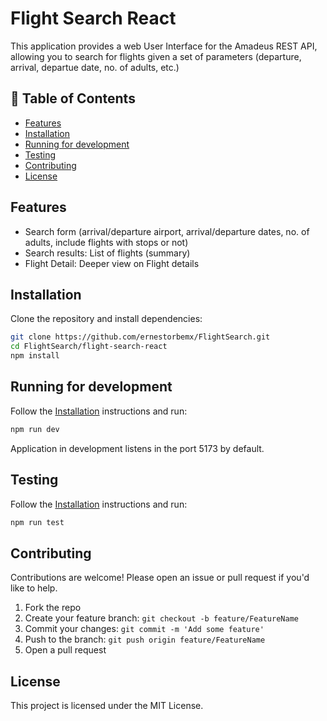 # Flight Search React

This application provides a web User Interface for the Amadeus REST API, allowing you to search for
flights given a set of parameters (departure, arrival, departue date, no. of adults, etc.)

## 🚀 Table of Contents

- [Features](#features)
- [Installation](#installation)
- [Running for development](#running-for-development)
- [Testing](#testing)
- [Contributing](#contributing)
- [License](#license)

## Features

- Search form (arrival/departure airport, arrival/departure dates, no. of adults, include flights with stops or not)
- Search results: List of flights (summary)
- Flight Detail: Deeper view on Flight details

## Installation

Clone the repository and install dependencies:

```bash
git clone https://github.com/ernestorbemx/FlightSearch.git
cd FlightSearch/flight-search-react
npm install
```

## Running for development

Follow the [Installation](#installation) instructions and run:

```bash
npm run dev
```

Application in development listens in the port 5173 by default.

## Testing

Follow the [Installation](#installation) instructions and run:

```bash
npm run test
```

## Contributing

Contributions are welcome! Please open an issue or pull request if you'd like to help.

1. Fork the repo
2. Create your feature branch: `git checkout -b feature/FeatureName`
3. Commit your changes: `git commit -m 'Add some feature'`
4. Push to the branch: `git push origin feature/FeatureName`
5. Open a pull request

## License

This project is licensed under the MIT License.
